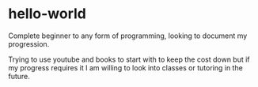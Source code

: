 # hello-world
Complete beginner to any form of programming, looking to document my progression. 

Trying to use youtube and books to start with to keep the cost down but if my progress requires it I am willing to look into classes or tutoring in the future.
